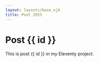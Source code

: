 ```yaml
---
layout: layouts/base.njk
title: Post 2853
---
```


# Post {{ id }}

This is post {{ id }} in my Eleventy project.
